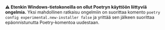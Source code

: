 **⚠️ Etenkin Windows-tietokoneilla on ollut Poetryn käyttöön liittyviä ongelmia.** Yksi mahdollinen ratkaisu ongelmiin on suorittaa komento `poetry config experimental.new-installer false` ja yrittää sen jälkeen suorittaa epäonnistunutta Poetry-komentoa uudestaan.
